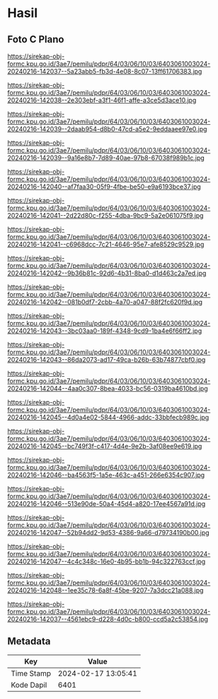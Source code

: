 # Hasil

## Foto C Plano

https://sirekap-obj-formc.kpu.go.id/3ae7/pemilu/pdpr/64/03/06/10/03/6403061003024-20240216-142037--5a23abb5-fb3d-4e08-8c07-13ff61706383.jpg

https://sirekap-obj-formc.kpu.go.id/3ae7/pemilu/pdpr/64/03/06/10/03/6403061003024-20240216-142038--2e303ebf-a3f1-46f1-affe-a3ce5d3ace10.jpg

https://sirekap-obj-formc.kpu.go.id/3ae7/pemilu/pdpr/64/03/06/10/03/6403061003024-20240216-142039--2daab954-d8b0-47cd-a5e2-9eddaaee97e0.jpg

https://sirekap-obj-formc.kpu.go.id/3ae7/pemilu/pdpr/64/03/06/10/03/6403061003024-20240216-142039--9a16e8b7-7d89-40ae-97b8-67038f989b1c.jpg

https://sirekap-obj-formc.kpu.go.id/3ae7/pemilu/pdpr/64/03/06/10/03/6403061003024-20240216-142040--af7faa30-05f9-4fbe-be50-e9a6193bce37.jpg

https://sirekap-obj-formc.kpu.go.id/3ae7/pemilu/pdpr/64/03/06/10/03/6403061003024-20240216-142041--2d22d80c-f255-4dba-9bc9-5a2e061075f9.jpg

https://sirekap-obj-formc.kpu.go.id/3ae7/pemilu/pdpr/64/03/06/10/03/6403061003024-20240216-142041--c6968dcc-7c21-4646-95e7-afe8529c9529.jpg

https://sirekap-obj-formc.kpu.go.id/3ae7/pemilu/pdpr/64/03/06/10/03/6403061003024-20240216-142042--9b36b81c-92d6-4b31-8ba0-d1d463c2a7ed.jpg

https://sirekap-obj-formc.kpu.go.id/3ae7/pemilu/pdpr/64/03/06/10/03/6403061003024-20240216-142042--081b0df7-2cbb-4a70-a047-88f2fc620f9d.jpg

https://sirekap-obj-formc.kpu.go.id/3ae7/pemilu/pdpr/64/03/06/10/03/6403061003024-20240216-142043--3bc03aa0-189f-4348-9cd9-1ba4e6f66ff2.jpg

https://sirekap-obj-formc.kpu.go.id/3ae7/pemilu/pdpr/64/03/06/10/03/6403061003024-20240216-142043--86da2073-ad17-49ca-b26b-63b74877cbf0.jpg

https://sirekap-obj-formc.kpu.go.id/3ae7/pemilu/pdpr/64/03/06/10/03/6403061003024-20240216-142044--4aa0c307-8bea-4033-bc56-0319ba4610bd.jpg

https://sirekap-obj-formc.kpu.go.id/3ae7/pemilu/pdpr/64/03/06/10/03/6403061003024-20240216-142045--4d0a4e02-5844-4966-addc-33bbfecb989c.jpg

https://sirekap-obj-formc.kpu.go.id/3ae7/pemilu/pdpr/64/03/06/10/03/6403061003024-20240216-142045--bc749f3f-c417-4d4e-9e2b-3af08ee9e619.jpg

https://sirekap-obj-formc.kpu.go.id/3ae7/pemilu/pdpr/64/03/06/10/03/6403061003024-20240216-142046--ba4563f5-1a5e-463c-a451-266e6354c907.jpg

https://sirekap-obj-formc.kpu.go.id/3ae7/pemilu/pdpr/64/03/06/10/03/6403061003024-20240216-142046--513e90de-50a4-45d4-a820-17ee4567a91d.jpg

https://sirekap-obj-formc.kpu.go.id/3ae7/pemilu/pdpr/64/03/06/10/03/6403061003024-20240216-142047--52b94dd2-9d53-4386-9a66-d79734190b00.jpg

https://sirekap-obj-formc.kpu.go.id/3ae7/pemilu/pdpr/64/03/06/10/03/6403061003024-20240216-142047--4c4c348c-16e0-4b95-bb1b-94c322763ccf.jpg

https://sirekap-obj-formc.kpu.go.id/3ae7/pemilu/pdpr/64/03/06/10/03/6403061003024-20240216-142048--1ee35c78-6a8f-45be-9207-7a3dcc21a088.jpg

https://sirekap-obj-formc.kpu.go.id/3ae7/pemilu/pdpr/64/03/06/10/03/6403061003024-20240216-142037--4561ebc9-d228-4d0c-b800-ccd5a2c53854.jpg


## Metadata

| Key        | Value               |
| ---------- | ------------------- |
| Time Stamp | 2024-02-17 13:05:41 |
| Kode Dapil | 6401                |



